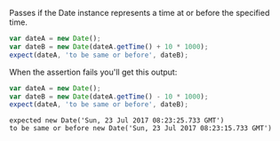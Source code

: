 Passes if the Date instance represents a time at or before the specified time.

```js
var dateA = new Date();
var dateB = new Date(dateA.getTime() + 10 * 1000);
expect(dateA, 'to be same or before', dateB);
```

When the assertion fails you'll get this output:

```js
var dateA = new Date();
var dateB = new Date(dateA.getTime() - 10 * 1000);
expect(dateA, 'to be same or before', dateB);
```

```output
expected new Date('Sun, 23 Jul 2017 08:23:25.733 GMT')
to be same or before new Date('Sun, 23 Jul 2017 08:23:15.733 GMT')
```
